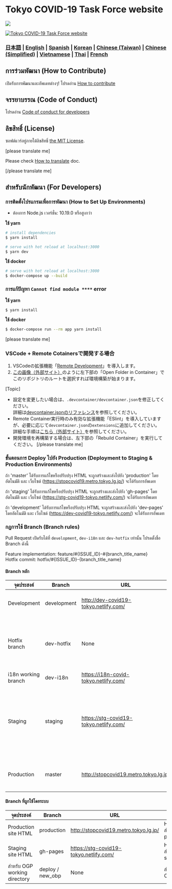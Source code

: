 # Tokyo COVID-19 Task Force website

![](https://github.com/tokyo-metropolitan-gov/covid19/workflows/production%20deploy/badge.svg)

[![Tokyo COVID-19 Task Force website](https://user-images.githubusercontent.com/1301149/75629392-1d19d900-5c25-11ea-843d-2d4376e3a560.png)](https://stopcovid19.metro.tokyo.lg.jp/)


### [日本語](./README.md) | [English](./README_EN.md) | [Spanish](./README_ES.md) | [Korean](./README_KO.md) | [Chinese (Taiwan)](./README_ZH_TW.md) | [Chinese (Simplified)](./README_ZH_CN.md) | [Vietnamese](./README_VI.md) | [Thai](./README_TH.md) | [French](./README_FR.md)


## การร่วมพัฒนา (How to Contribute)

เปิดรับการพัฒนาและอัพเดทต่างๆ!
โปรดอ่าน [How to contribute](./.github/CONTRIBUTING_TH.md)

## จรรยาบรรณ (Code of Conduct)

โปรดอ่าน [Code of conduct for developers](./.github/CODE_OF_CONDUCT_TH.md)

## ลิขสิทธิ์ (License)
ซอฟต์แวร์อยู่ภายใต้ลิขสิทธิ์ [the MIT License](./LICENSE.txt).

[please translate me]

Please check [How to translate](./.github/TRANSLATION.md) doc.

[/please translate me]

## สำหรับนักพัฒนา (For Developers)

### การติดตั้งโปรแกรมเพื่อการพัฒนา (How to Set Up Environments)

- ต้องการ Node.js เวอร์ชั่น: 10.19.0 หรือสูงกว่า

**ใช้ yarn**
```bash
# install dependencies
$ yarn install

# serve with hot reload at localhost:3000
$ yarn dev
```

**ใช้ docker**
```bash
# serve with hot reload at localhost:3000
$ docker-compose up --build
```

### การแก้ปัญหา `Cannot find module ****` error

**ใช้ yarn**
```bash
$ yarn install
```

**ใช้ docker**
```bash
$ docker-compose run --rm app yarn install
```

[please translate me]
### VSCode + Remote Cotainersで開発する場合

1. VSCodeの拡張機能「[Remote Development](https://marketplace.visualstudio.com/items?itemName=ms-vscode-remote.vscode-remote-extensionpack)」を導入します。
2. [この画像（外部サイト）](https://code.visualstudio.com/docs/remote/containers#_quick-start-try-a-dev-container)のように左下部の「Open Folder in Container」でこのリポジトリのルートを選択すれば環境構築が始まります。

[Topic]
- 設定を変更したい場合は、`.devcontainer/devcontainer.json`を修正してください。<br/>
    詳細は[devcontainer.jsonのリファレンス](https://code.visualstudio.com/docs/remote/containers#_devcontainerjson-reference)を参照してください。
- Remote Container実行時のみ有効な拡張機能「ESlint」を導入していますが、必要に応じて`devcontainer.json`の`extensions`に追加してください。<br/>
    詳細な手順は[こちら（外部サイト）](https://code.visualstudio.com/docs/remote/containers#_managing-extensions)を参照してください。
- 開発環境を再構築する場合は、左下部の「Rebuild Container」を実行してください。
[/please translate me]

### ขั้นตอนการ Deploy ไปยัง Production (Deployment to Staging & Production Environments)

ถ้า 'master' ได้รับการแก้ไขหรือปรับปรุง HTML จะถูกสร้างและส่งไปยัง 'production' โดยอัตโนมัติ
และ เว็บไซต์ (https://stopcovid19.metro.tokyo.lg.jp/) จะได้รับการอัพเดท

ถ้า 'staging' ได้รับการแก้ไขหรือปรับปรุง HTML จะถูกสร้างและส่งไปยัง 'gh-pages' โดยอัตโนมัติ
และ เว็บไซต์ (https://stg-covid19-tokyo.netlify.com/) จะได้รับการอัพเดท

ถ้า 'development' ได้รับการแก้ไขหรือปรับปรุง HTML จะถูกสร้างและส่งไปยัง 'dev-pages' โดยอัตโนมัติ
และ เว็บไซต์ (https://dev-covid19-tokyo.netlify.com/) จะได้รับการอัพเดท

### กฎการใช้ Branch (Branch rules)

Pull Request เปิดรับได้ที่ `development`, `dev-i18n` และ `dev-hotfix` เท่านั้น
โปรดตั้งชื่อ Branch ดังนี้

Feature implementation: feature/#{ISSUE_ID}-#{branch_title_name}  
Hotfix commit: hotfix/#{ISSUE_ID}-{branch_title_name}

#### Branch หลัก
| จุดประสงค์ | Branch | URL | หมายเหตุ |
| ---- | -------- | ---- | ---- |
| Development | development | http://dev-covid19-tokyo.netlify.com/ | Branch หลัก ใช้ในการรับ Pull Request |
| Hotfix branch | dev-hotfix | None | Branch สำหรับ hotfix ของ production - ใช้ในกรณีที่ admin อนุญาตแล้วเท่านั้น |
| i18n working branch | dev-i18n | https://i18n-covid-tokyo.netlify.com/ | ใช้ชั่วคราว |
| Staging | staging | https://stg-covid19-tokyo.netlify.com/ | ใช้สำหรับ Stag อัพเดทต่างๆ ก่อนนำไป deploy ลง production - ห้ามสร้าง pull request ยกเว้นจาก admin เอง |
| Production | master | http://stopcovid19.metro.tokyo.lg.jp/ | ห้ามสร้าง pull request ยกเว้นจาก admin เอง |

#### Branch ที่ถูกใช้โดยระบบ
| จุดประสงค์ | Branch | URL | หมายเหตุ |
| ---- | -------- | ---- | ---- |
| Production site HTML | production | http://stopcovid19.metro.tokyo.lg.jp/ | HTML สำหรับ production |
| Staging site HTML | gh-pages | https://stg-covid19-tokyo.netlify.com/ | HTML สำหรับ staging |
| สำหรับ OGP working directory | deploy / new_obp | None | สำหรับอัพเดท OGP |
